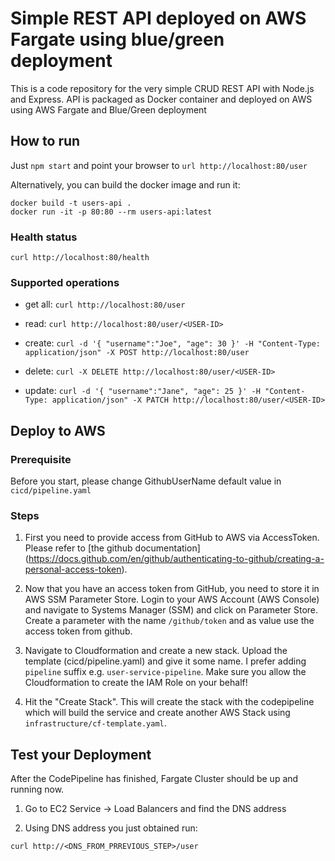 # Simple REST API deployed on AWS Fargate using blue/green deployment

This is a code repository for the very simple CRUD REST API with Node.js and Express. API is packaged as Docker container and deployed on AWS using AWS Fargate and Blue/Green deployment

## How to run

Just `npm start` and point your browser to `url http://localhost:80/user`

Alternatively, you can build the docker image and run it:

```
docker build -t users-api .
docker run -it -p 80:80 --rm users-api:latest
```

### Health status

`curl http://localhost:80/health`

### Supported operations

- get all: `curl http://localhost:80/user`

- read: `curl http://localhost:80/user/<USER-ID>`

- create: `curl -d '{ "username":"Joe", "age": 30 }' -H "Content-Type: application/json" -X POST http://localhost:80/user`

- delete: `curl -X DELETE http://localhost:80/user/<USER-ID>`

- update: `curl -d '{ "username":"Jane", "age": 25 }' -H "Content-Type: application/json" -X PATCH http://localhost:80/user/<USER-ID>`

## Deploy to AWS

### Prerequisite

Before you start, please change GithubUserName default value in `cicd/pipeline.yaml`

### Steps

1. First you need to provide access from GitHub to AWS via AccessToken. Please refer to [the github documentation] (https://docs.github.com/en/github/authenticating-to-github/creating-a-personal-access-token).

2. Now that you have an access token from GitHub, you need to store it in AWS SSM Parameter Store. Login to your AWS Account (AWS Console) and navigate to Systems Manager (SSM) and click on Parameter Store. Create a parameter with the name `/github/token` and as value use the access token from github.

3. Navigate to Cloudformation and create a new stack. Upload the template (cicd/pipeline.yaml) and give it some name. I prefer adding `pipeline` suffix e.g. `user-service-pipeline`. Make sure you allow the Cloudformation to create the IAM Role on your behalf!

4. Hit the "Create Stack". This will create the stack with the codepipeline which will build the service and create another AWS Stack using `infrastructure/cf-template.yaml`.

## Test your Deployment

After the CodePipeline has finished, Fargate Cluster should be up and running now.

1. Go to EC2 Service -> Load Balancers and find the DNS address

2. Using DNS address you just obtained run:

```
curl http://<DNS_FROM_PRREVIOUS_STEP>/user
```
